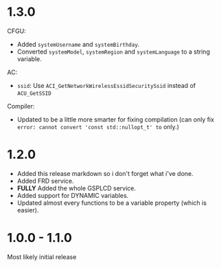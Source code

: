 # 1.3.0

CFGU:
- Added `systemUsername` and `systemBirthday`.
- Converted `systemModel`, `systemRegion` and `systemLanguage` to a string variable.

AC:
- `ssid`: Use `ACI_GetNetworkWirelessEssidSecuritySsid` instead of `ACU_GetSSID`

Compiler:
- Updated to be a little more smarter for fixing compilation (can only fix `error: cannot convert 'const std::nullopt_t' to` only.)

# 1.2.0

- Added this release markdown so i don't forget what i've done.
- Added FRD service.
- **FULLY** Added the whole GSPLCD service.
- Added support for DYNAMIC variables.
- Updated almost every functions to be a variable property (which is easier).

# 1.0.0 - 1.1.0

Most likely initial release